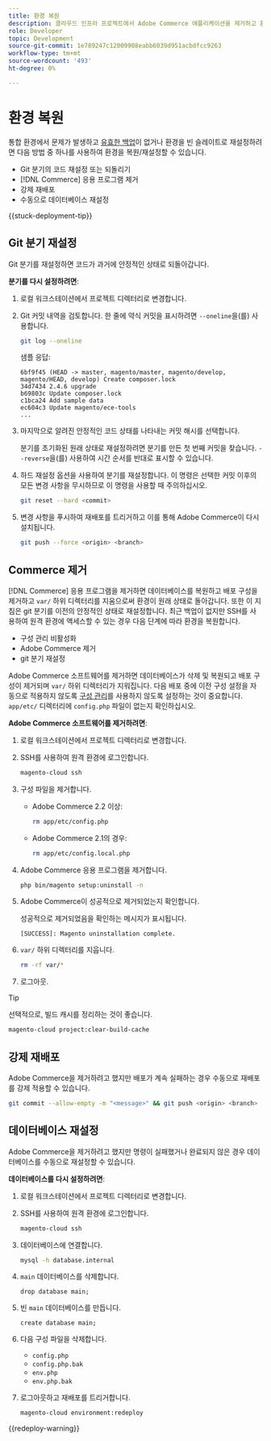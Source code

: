 ```yaml
---
title: 환경 복원
description: 클라우드 인프라 프로젝트에서 Adobe Commerce 애플리케이션을 제거하고 환경을 안정적인 상태로 복원하는 방법에 대해 알아봅니다.
role: Developer
topic: Development
source-git-commit: 1e789247c12009908eabb6039d951acbdfcc9263
workflow-type: tm+mt
source-wordcount: '493'
ht-degree: 0%

---
```


# 환경 복원

통합 환경에서 문제가 발생하고 [유효한 백업](../storage/snapshots.md)이 없거나 환경을 빈 슬레이트로 재설정하려면 다음 방법 중 하나를 사용하여 환경을 복원/재설정할 수 있습니다.

- Git 분기의 코드 재설정 또는 되돌리기
- [!DNL Commerce] 응용 프로그램 제거
- 강제 재배포
- 수동으로 데이터베이스 재설정

{{stuck-deployment-tip}}

## Git 분기 재설정

Git 분기를 재설정하면 코드가 과거에 안정적인 상태로 되돌아갑니다.

**분기를 다시 설정하려면**:

1. 로컬 워크스테이션에서 프로젝트 디렉터리로 변경합니다.

1. Git 커밋 내역을 검토합니다. 한 줄에 약식 커밋을 표시하려면 `--oneline`을(를) 사용합니다.

   ```bash
   git log --oneline
   ```

   샘플 응답:

   ```
   6bf9f45 (HEAD -> master, magento/master, magento/develop, magento/HEAD, develop) Create composer.lock
   34d7434 2.4.6 upgrade
   b69803c Update composer.lock
   c1bca24 Add sample data
   ec604c3 Update magento/ece-tools
   ...
   ```

1. 마지막으로 알려진 안정적인 코드 상태를 나타내는 커밋 해시를 선택합니다.

   분기를 초기화된 원래 상태로 재설정하려면 분기를 만든 첫 번째 커밋을 찾습니다. `--reverse`을(를) 사용하여 시간 순서를 반대로 표시할 수 있습니다.

1. 하드 재설정 옵션을 사용하여 분기를 재설정합니다. 이 명령은 선택한 커밋 이후의 모든 변경 사항을 무시하므로 이 명령을 사용할 때 주의하십시오.

   ```bash
   git reset --hard <commit>
   ```

1. 변경 사항을 푸시하여 재배포를 트리거하고 이를 통해 Adobe Commerce이 다시 설치됩니다.

   ```bash
   git push --force <origin> <branch>
   ```

## Commerce 제거

[!DNL Commerce] 응용 프로그램을 제거하면 데이터베이스를 복원하고 배포 구성을 제거하고 `var/` 하위 디렉터리를 지움으로써 환경이 원래 상태로 돌아갑니다. 또한 이 지침은 git 분기를 이전의 안정적인 상태로 재설정합니다. 최근 백업이 없지만 SSH를 사용하여 원격 환경에 액세스할 수 있는 경우 다음 단계에 따라 환경을 복원합니다.

- 구성 관리 비활성화
- Adobe Commerce 제거
- git 분기 재설정

Adobe Commerce 소프트웨어를 제거하면 데이터베이스가 삭제 및 복원되고 배포 구성이 제거되며 `var/` 하위 디렉터리가 지워집니다. 다음 배포 중에 이전 구성 설정을 자동으로 적용하지 않도록 [구성 관리](../store/store-settings.md)를 사용하지 않도록 설정하는 것이 중요합니다. `app/etc/` 디렉터리에 `config.php` 파일이 없는지 확인하십시오.

**Adobe Commerce 소프트웨어를 제거하려면**:

1. 로컬 워크스테이션에서 프로젝트 디렉터리로 변경합니다.

1. SSH를 사용하여 원격 환경에 로그인합니다.

   ```bash
   magento-cloud ssh
   ```

1. 구성 파일을 제거합니다.
   - Adobe Commerce 2.2 이상:

     ```bash
     rm app/etc/config.php
     ```

   - Adobe Commerce 2.1의 경우:

     ```bash
     rm app/etc/config.local.php
     ```

1. Adobe Commerce 응용 프로그램을 제거합니다.

   ```bash
   php bin/magento setup:uninstall -n
   ```

1. Adobe Commerce이 성공적으로 제거되었는지 확인합니다.

   성공적으로 제거되었음을 확인하는 메시지가 표시됩니다.

   ```
   [SUCCESS]: Magento uninstallation complete.
   ```

1. `var/` 하위 디렉터리를 지웁니다.

   ```bash
   rm -rf var/*
   ```

1. 로그아웃.

>[!TIP]
>
>선택적으로, 빌드 캐시를 정리하는 것이 좋습니다.
>
>```bash
>magento-cloud project:clear-build-cache
>```

## 강제 재배포

Adobe Commerce을 제거하려고 했지만 배포가 계속 실패하는 경우 수동으로 재배포를 강제 적용할 수 있습니다.

```bash
git commit --allow-empty -m "<message>" && git push <origin> <branch>
```

## 데이터베이스 재설정

Adobe Commerce을 제거하려고 했지만 명령이 실패했거나 완료되지 않은 경우 데이터베이스를 수동으로 재설정할 수 있습니다.

**데이터베이스를 다시 설정하려면**:

1. 로컬 워크스테이션에서 프로젝트 디렉터리로 변경합니다.

1. SSH를 사용하여 원격 환경에 로그인합니다.

   ```bash
   magento-cloud ssh
   ```

1. 데이터베이스에 연결합니다.

   ```bash
   mysql -h database.internal
   ```

1. `main` 데이터베이스를 삭제합니다.

   ```shell
   drop database main;
   ```

1. 빈 `main` 데이터베이스를 만듭니다.

   ```shell
   create database main;
   ```

1. 다음 구성 파일을 삭제합니다.

   - `config.php`
   - `config.php.bak`
   - `env.php`
   - `env.php.bak`

1. 로그아웃하고 재배포를 트리거합니다.

   ```bash
   magento-cloud environment:redeploy
   ```

{{redeploy-warning}}
